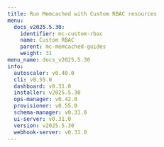 ```yaml
---
title: Run Memcached with Custom RBAC resources
menu:
  docs_v2025.5.30:
    identifier: mc-custom-rbac
    name: Custom RBAC
    parent: mc-memcached-guides
    weight: 31
menu_name: docs_v2025.5.30
info:
  autoscaler: v0.40.0
  cli: v0.55.0
  dashboard: v0.31.0
  installer: v2025.5.30
  ops-manager: v0.42.0
  provisioner: v0.55.0
  schema-manager: v0.31.0
  ui-server: v0.31.0
  version: v2025.5.30
  webhook-server: v0.31.0
---
```


